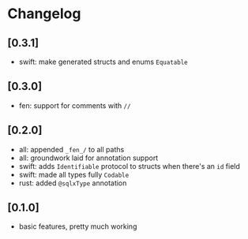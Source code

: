 # Changelog

## [0.3.1]
- swift: make generated structs and enums `Equatable`

## [0.3.0]
- fen: support for comments with `//`

## [0.2.0]
- all: appended `_fen_/` to all paths
- all: groundwork laid for annotation support
- swift: adds `Identifiable` protocol to structs when there's an `id` field
- swift: made all types fully `Codable`
- rust: added `@sqlxType` annotation

## [0.1.0]
- basic features, pretty much working

